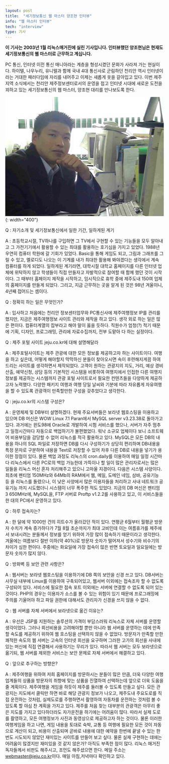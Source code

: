 ```yaml
---
layout: post
title:  "세기정보통신 웹 마스터 양조현 인터뷰"
info: "웹 마스터 인터뷰"
tech: "interview"
type: 기사
---
```


**이 기사는 2003년 1월 리눅스매거진에 실린 기사입니다. 인터뷰했던 양조현님은 현재도 세기정보통신의 웹 마스터로 근무하고 계십니다.**

PC 통신, 인터넷 이전 통신 매니아라는 계층을 형성시켰던 문화가 사라져 가는 현실이다. 하이텔, 나우누리, 유니텔과 함께 국내 4대 통신사로 군림하던 천리안 역시 인터넷이라는 거대한 패러다임에 자리를 내어주고 이제는 새롭게 옷을 갈아입고 있다. 이번 제주 지역 소식에서는 천리안 제주정보센터로서의 운영을 접고 인터넷 시대에 새로운 도전을 꾀하고 있는 세기정보통신의 웹 마스터, 양조현 대리를 만나보도록 한다.

![양조현](/assets/img/interview_segi_wemaster/interview_webmaster_yang.jpg){: width="400"}


Q : 자기소개 및 세기정보통신에서 일한 기간, 일하게된 계기

A : 초등학교시절, TV하나를 구입하면 그 TV에서 구현할 수 있는 기능들을 모두 알아내고 그 가전기기에서 활용할 수 있는 최대를 활용하는 호기심을 가지고 있었다. 1988년 우연히 컴퓨터 학원에 갈 기회가 있었다. Basic을 통해 게임도 되고, 그림과 그래프를 그릴 수 있고, 멜로디도 나오는 이 기계를 내가 최대한 활용해 봐야겠다는 생각에서 계속 컴퓨터를 하게 되었다. 일하게된 계기라면, 대학시절 대학교 홈페이지를 다른 인터넷 업체에 위탁하지 않고 학생들이 직접 만들자고 자발적으로 참여할 때 함께 했던 것이 시작이다. 그 때부터 홈페이지 제작을 시작하고, 임시직으로 휴학 중에 제주도내 150여 업체의 홈페이지를 만들게 되었다. 그리고, 지금 근무하는 곳을 알게 된 것은 98년 겨울이니, 4년째 접어드는 셈이다.

Q : 정확히 하는 일은 무엇인가?

A : 입사하고 처음에는 천리안 정보센터업무와 PC통신사에 제주여행정보 IP를 관리를 했지만, 지금은 제주여행정보 사이트 관리와 제작을 하고 있다. 생각 외로 하는 일은 많은 편이다. 컴퓨터계열의 잡부라고 해야 말이 옳을 듯하다. 직원수가 엄청(?) 적기 때문에 기획, 디자인, 프로그래밍, 관리에 자료수집까지, 전부 도맡아 다 하는 실정이다.

Q : 제주 포털 사이트 jeju.co.kr에 대해 설명해달라

A : 제주포털사이트는 제주 관광에 대한 모든 정보를 제공하고자 하는 사이트이다. 여행을 하고 싶은데, 어떻게 해야할지 막막하신 분들이 찾아오시면 속이 후련해지게끔 하여 드리는 사이트를 생각하면서 제작되었다. 고객이 원하는 관광지의 지도, 거리, 예상 경비 산출, 예약신청, 상담 등의 기본적인 시스템을 비롯하여 여행지에서 인접한 다른 여행지 정보를 제공하는 시스템까지 관광 포털 사이트로서 필요한 컨텐츠들을 다양하게 제공하고자 노력했다. 다양한 패키지 여행과 여행 당일 날씨와 기분에 따라 자유롭게 자유여행을 할 수 있도록 관광객이 만족할만한 구성을 갖추었다고 생각한다.

Q : jeju.co.kr의 시스템 구성은?

A : 운영체제 및 DB부터 설명하겠다. 현재 주요서버들은 보라넷 웹호스팅을 이용하고 있으며 DB 머신은 WOW Linux 7.1 Paran에서 MySQL server v3.23.38로 돌아가고 있다. 과거에는 윈도98에 Oracle로 개발하여 시험 서비스를 했으나, 서버가 자주 멈추고 일정시간마다 자동으로 백업하기가 불편했었다. 워낙 소규모 업체이다 보니 소프트웨어 비용부담을 감당할 수 없어 리눅스를 적극 활용하고 있다. MySQL은 모든 DB의 내용을 하나의 SQL 파일로 저장하면 DB를 다시 구성하기가 상당히 편리하며 DB내용을 특정 문자로 구분하여 내용을 Text로 저장할 수 있어 차후 다른 DB로 내용을 넣기가 용이한 장점이 있다. 물론 백업 과정도 리눅스의 cron.daily를 이용하여 매일 일정 시간마다 리눅스에서 다른 PC로의 백업 가능한데 가뜩이나 할 일이 많은 관리자로서는 많은 일들을 리눅스 머신 혼자 처리해주고 있으니 고마울 지경이다. 다음은 시스템 사양이다. 최초에 펜티엄 150MHz와 64Mb의 RAM에서 웹, 메일, 도메인 네임, 삼바, 공유기능 등 을 리눅스를 돌렸으나, 이 낮은 사양에서 많은 이용자들을 처리하고 사내 네트워크 공유기능 까지 시도했더니 시스템이 너무 폭주한 적도 있었다. 지금의 DB 머신은 펜티엄 3 650MHz에, MySQL을, FTP 서버로 Proftp v1.2.2를 사용하고 있고, 이 서비스들을 한 대의 PC에서 운영하고 있다.

Q : 하루 접속자는?

A : 한 달에 약 1000만 건의 히트수가 올라갔던 적이 있다. 연평균 6월부터 월평균 방문자 수치가 계속 증가하다가 7월 8월 초순까지가 최대 고비인데 이는 여름휴가를 제주에서 보내시려는 분들께서 정보를 얻기 위하여 가장 많이 접속하기 때문이라고 생각한다. 겨울에는 여름보다 절반 이하(약 40%)로 방문자 숫자가 떨어져서 성수기와 비수기의 차이가 심한 편이다. 주중에는 화요일에 가장 접속이 많은 반면 토요일과 일요일에는 방문자 숫자가 많지 않다.

Q : 방화벽 등 보안 관련 사항은?

A : 웹서버는 보라넷 웹호스팅을 이용하기에 DB 쪽의 보안을 신경 쓰고 있다. DB서버는 사무실 내부에 Linux를 이용하여 구축되어있고, 웹서버 이외에는 접속조차 할 수 없도록 구성되어 있다. 서비스에 필요한 접속 포트 이외에는 서버에 연결할 수 없도록 되어 있는 것이다. PHP의 경우는 이용자가 소스를 볼 수 있는 위험이 있기 때문에 프로그래밍에 주의를 기울어야 하고 파일 권한에 대해서도 관리자가 신경을 쓰지 않을 수 없다.

Q : 웹 서버를 자체 서버에서 보라넷으로 옮긴 이유는?

A : 우선은 JSP를 지원하는 솔루션의 가격이 부담스러워 리눅스로 자체 서버를 운영할 생각이었다. 그러나 회선비용을 고려해야할 뿐만 아니라 웹 서버를 운영하는 데에 만족할 속도를 제공하기 위하여 웹 호스팅을 선택하지 않을 수 없었다. 방문자가 만족할 만한 쾌적한 속도의 웹 서버는 고속의 인터넷 회선을 요구하며 그러한 고가의 회선을 사내에 있는 머신에 직접 연결해서 사용하기는 무리가 있다. 따라서 웹 서버는 모두 보라넷으로 옮기되, 웹 서버를 제외한 서비스는 보안 문제로 자체 서버에서 해결하고 있다.

Q : 앞으로 추구하는 방향은?

A : 제주여행을 위하여 저희 홈페이지를 방문하시는 분들이 많은 만큼, 더욱 다양한 여행업계들의 상품을 방문자의 취향에 맞는 상품을 진열하여 선택하는데 앞으로 더욱 도움을 줄 계획이다. 제주여행을 게임을 하듯이 제주를 둘러볼 수 있도록 만들고 싶다. 모든 관광지는 지도에서 클릭만 하면 바로 해당 관광지 정보가 나오고, 제주도내 주요도로를 직접 운전하는 것처럼, 실제도로를 주행하면서 촬영하여 자동차를 운전하는 것처럼 볼 수 있도록 할 야심 찬 계획을 가지고 있다. 제주를 처음 찾는 대부분의 관광객은 아무리 좋은 지도를 가지고 있다하더라도 자가운전을 하기에는 어려움이 많다. 따라서 실제 도로를 촬영하고, 모든 여행정보가 사진과 동영상으로 제공하고자 하는 것이다. 물론 이러한 여행게임을 하고 나면, 게임 내용을 토대로 숙박, 교통 등 여행에 필요한 모든 것이 자동으로 계산이 되고, 비용이 산출되며 곧바로 내용에 대한 예약을 한번에 끝낼 수 있는 한번도 시도되지 않았던 재미있는 사이트를 만들어 보고 싶다. 물론 실재 구현하는 데에는 어려움이 많겠지만 재미있을 것 같지 않은가? 아직도 부족한 점이 많다. 리눅스 매거진 독자들께서 비판도 해주시고, 조언도 해주셨으면 한다. 메일 주소는 <webmaster@jeju.co.kr>이다. 매일 아침,저녁마다 확인하고 있다.
